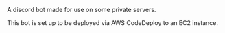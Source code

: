 A discord bot made for use on some private servers.

This bot is set up to be deployed via AWS CodeDeploy to an EC2 instance.